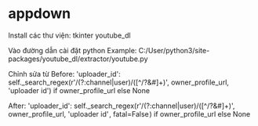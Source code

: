 # appdown

Install các thư viện:
tkinter
youtube_dl

Vào đường dẫn cài đặt python
Example: C:/User/python3/site-packages/youtube_dl/extractor/youtube.py

Chỉnh sửa từ
Before:
'uploader_id': self._search_regex(r'/(?:channel|user)/([^/?&#]+)', owner_profile_url, 'uploader id') if owner_profile_url else None

After:
'uploader_id': self._search_regex(r'/(?:channel|user)/([^/?&#]+)', owner_profile_url, 'uploader id' , fatal=False ) if owner_profile_url else None
